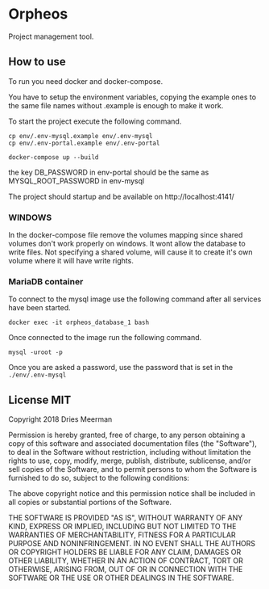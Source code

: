 # Orpheos

Project management tool.

## How to use

To run you need docker and docker-compose.

You have to setup the environment variables, copying the example ones to the same file names without .example is enough to make it work.

To start the project execute the following command.

```shell
cp env/.env-mysql.example env/.env-mysql
cp env/.env-portal.example env/.env-portal

docker-compose up --build
```

the key DB_PASSWORD in env-portal should be the same as MYSQL_ROOT_PASSWORD in env-mysql

The project should startup and be available on http://localhost:4141/

### WINDOWS

In the docker-compose file remove the volumes mapping since shared volumes don't work properly on windows.
It wont allow the database to write files. Not specifying a shared volume, will cause it to create it's own volume where it will have write rights.

### MariaDB container

To connect to the mysql image use the following command after all services have been started.

```shell
docker exec -it orpheos_database_1 bash
```

Once connected to the image run the following command.

```shell
mysql -uroot -p
```

Once you are asked a password, use the password that is set in the `./env/.env-mysql`

## License MIT

Copyright 2018 Dries Meerman

Permission is hereby granted, free of charge, to any person obtaining a copy of this software and associated documentation files (the "Software"), to deal in the Software without restriction, including without limitation the rights to use, copy, modify, merge, publish, distribute, sublicense, and/or sell copies of the Software, and to permit persons to whom the Software is furnished to do so, subject to the following conditions:

The above copyright notice and this permission notice shall be included in all copies or substantial portions of the Software.

THE SOFTWARE IS PROVIDED "AS IS", WITHOUT WARRANTY OF ANY KIND, EXPRESS OR IMPLIED, INCLUDING BUT NOT LIMITED TO THE WARRANTIES OF MERCHANTABILITY, FITNESS FOR A PARTICULAR PURPOSE AND NONINFRINGEMENT. IN NO EVENT SHALL THE AUTHORS OR COPYRIGHT HOLDERS BE LIABLE FOR ANY CLAIM, DAMAGES OR OTHER LIABILITY, WHETHER IN AN ACTION OF CONTRACT, TORT OR OTHERWISE, ARISING FROM, OUT OF OR IN CONNECTION WITH THE SOFTWARE OR THE USE OR OTHER DEALINGS IN THE SOFTWARE.

